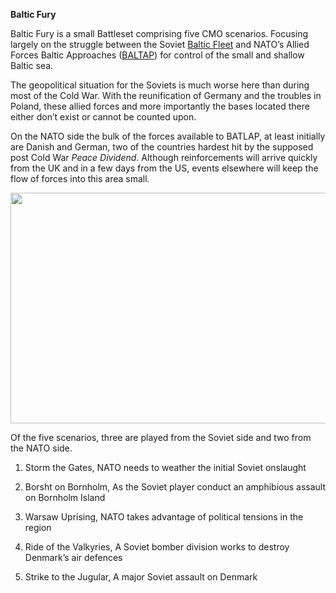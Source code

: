**Baltic Fury**

Baltic Fury is a small Battleset comprising five CMO scenarios. Focusing
largely on the struggle between the Soviet [Baltic
Fleet](https://en.wikipedia.org/wiki/Baltic_Fleet) and NATO’s Allied
Forces Baltic Approaches
([BALTAP](https://en.wikipedia.org/wiki/Allied_Forces_Baltic_Approaches))
for control of the small and shallow Baltic sea.

The geopolitical situation for the Soviets is much worse here than
during most of the Cold War. With the reunification of Germany and the
troubles in Poland, these allied forces and more importantly the bases
located there either don’t exist or cannot be counted upon.

On the NATO side the bulk of the forces available to BATLAP, at least
initially are Danish and German, two of the countries hardest hit by the
supposed post Cold War *Peace Dividend*. Although reinforcements will
arrive quickly from the UK and in a few days from the US, events
elsewhere will keep the flow of forces into this area small.

<img src="/assets\images\aar\bf\media\image1.png" style="width:6.5in;height:3.84375in" />

Of the five scenarios, three are played from the Soviet side and two
from the NATO side.

1.  Storm the Gates, NATO needs to weather the initial Soviet onslaught

2.  Borsht on Bornholm, As the Soviet player conduct an amphibious
    assault on Bornholm Island

3.  Warsaw Uprising, NATO takes advantage of political tensions in the
    region

4.  Ride of the Valkyries, A Soviet bomber division works to destroy
    Denmark’s air defences

5.  Strike to the Jugular, A major Soviet assault on Denmark
